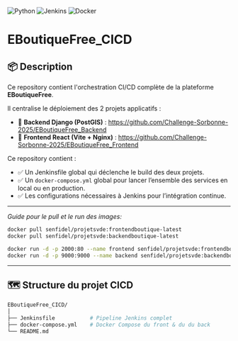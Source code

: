 ![Python](https://img.shields.io/badge/Python-3.8%2B-blue) ![Jenkins](https://img.shields.io/badge/Jenkins-2.5%2B-yellow) ![Docker](https://img.shields.io/badge/Docker-28.1%2B-green)



# EBoutiqueFree_CICD

## 📦 Description

Ce repository contient l'orchestration CI/CD complète de la plateforme **EBoutiqueFree**.

Il centralise le déploiement des 2 projets applicatifs :

- 🎯 **Backend Django (PostGIS)** : https://github.com/Challenge-Sorbonne-2025/EBoutiqueFree_Backend
- 🎯 **Frontend React (Vite + Nginx)** : https://github.com/Challenge-Sorbonne-2025/EBoutiqueFree_Frontend

Ce repository contient :

- ✅ Un Jenkinsfile global qui déclenche le build des deux projets.
- ✅ Un `docker-compose.yml` global pour lancer l’ensemble des services en local ou en production.
- ✅ Les configurations nécessaires à Jenkins pour l’intégration continue.
---
  *Guide pour le pull et le run des images:*
  ```bash
docker pull senfidel/projetsvde:frontendboutique-latest
docker pull senfidel/projetsvde:backendboutique-latest

docker run -d -p 2000:80 --name frontend senfidel/projetsvde:frontendboutique-latest
docker run -d -p 9000:9000 --name backend senfidel/projetsvde:backendboutique-latest
```

---

## 🗺️ Structure du projet CICD

```bash
EBoutiqueFree_CICD/
│
├── Jenkinsfile           # Pipeline Jenkins complet
├── docker-compose.yml    # Docker Compose du front & du du back
└── README.md             
